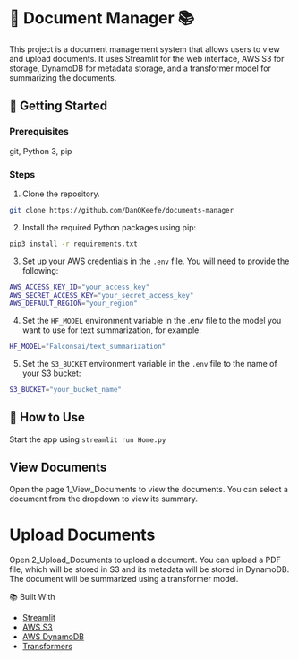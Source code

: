 # 📄 Document Manager 📚

This project is a document management system that allows users to view and upload documents. It uses Streamlit for the web interface, AWS S3 for storage, DynamoDB for metadata storage, and a transformer model for summarizing the documents.

## 🚀 Getting Started

### Prerequisites

git, Python 3, pip

### Steps

1. Clone the repository.

```sh
git clone https://github.com/DanOKeefe/documents-manager
```

2. Install the required Python packages using pip:

```sh
pip3 install -r requirements.txt
```

3. Set up your AWS credentials in the ```.env``` file. You will need to provide the following:

```sh
AWS_ACCESS_KEY_ID="your_access_key"
AWS_SECRET_ACCESS_KEY="your_secret_access_key"
AWS_DEFAULT_REGION="your_region"
```

4. Set the ```HF_MODEL``` environment variable in the .env file to the model you want to use for text summarization, for example:

```sh
HF_MODEL="Falconsai/text_summarization"
```

5. Set the ```S3_BUCKET``` environment variable in the ```.env``` file to the name of your S3 bucket:

```sh
S3_BUCKET="your_bucket_name"
```

## 📑 How to Use

Start the app using ```streamlit run Home.py```

## View Documents

Open the page 1_View_Documents to view the documents. You can select a document from the dropdown to view its summary.

# Upload Documents

Open 2_Upload_Documents to upload a document. You can upload a PDF file, which will be stored in S3 and its metadata will be stored in DynamoDB. The document will be summarized using a transformer model.

 📚 Built With
 - [Streamlit](https://streamlit.io/)
 - [AWS S3](https://aws.amazon.com/s3/)
 - [AWS DynamoDB](https://aws.amazon.com/dynamodb/)
 - [Transformers](https://huggingface.co/)

